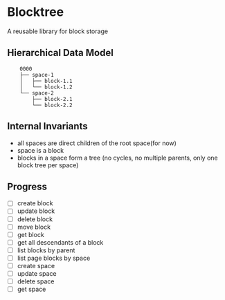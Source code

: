 # Blocktree

A reusable library for block storage

## Hierarchical Data Model
```text
    0000
    ├── space-1
    │   ├── block-1.1
    │   └── block-1.2
    └── space-2
        ├── block-2.1
        └── block-2.2
```

## Internal Invariants

- all spaces are direct children of the root space(for now)
- space is a block
- blocks in a space form a tree (no cycles, no multiple parents, only one block tree per space)

## Progress

- [ ] create block
- [ ] update block
- [ ] delete block
- [ ] move block
- [ ] get block
- [ ] get all descendants of a block
- [ ] list blocks by parent
- [ ] list page blocks by space
- [ ] create space
- [ ] update space
- [ ] delete space
- [ ] get space
